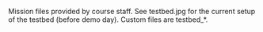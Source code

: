 Mission files provided by course staff. See testbed.jpg for the current setup of the testbed (before demo day). Custom files are testbed_*.
